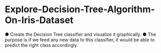 # Explore-Decision-Tree-Algorithm-On-Iris-Dataset


● Create the Decision Tree classifier and visualize it graphically.
● The purpose is if we feed any new data to this classifier, it would be able to
predict the right class accordingly.
